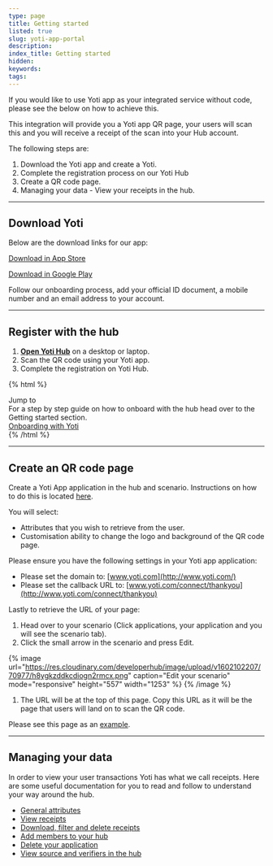 ```yaml
---
type: page
title: Getting started
listed: true
slug: yoti-app-portal
description: 
index_title: Getting started
hidden: 
keywords: 
tags: 
---
```


If you would like to use Yoti app as your integrated service without code, please see the below on how to achieve this.

This integration will provide you a Yoti app QR page, your users will scan this and you will receive a receipt of the scan into your Hub account. 

The following steps are:

1. Download the Yoti app and create a Yoti.
2. Complete the registration process on our Yoti Hub
3. Create a QR code page.
4. Managing your data - View your receipts in the hub.

---

## Download Yoti

Below are the download links for our app:

[ Download in App Store ](https://apps.apple.com/gb/app/yoti-your-digital-identity/id983980808)

[ Download in Google Play ](https://play.google.com/store/apps/details?id=com.yoti.mobile.android.live&amp;hl=en_GB)

Follow our onboarding process, add your official ID document, a mobile number and an email address to your account.

---

## Register with the hub

1. [**Open Yoti Hub**](https://hub.yoti.com/login-organisations) on a desktop or laptop.
2. Scan the QR code using your Yoti app.
3. Complete the registration on Yoti Hub.

{% html %}
<div class="alert-BYS">
   <div class="alert-title" id="BYS">
      Jump to
   </div>
   <div class="alert-text" >
      For a step by step guide on how to onboard with the hub head over to the Getting started section.
   </div>
   <div class="alert-links"> 
      <a  target="_self" href="https://developers.yoti.com/yoti/getting-started-hub"> Onboarding with Yoti </a>
   </div>
</div>
{% /html %}

---

## Create an QR code page

Create a Yoti App application in the hub and scenario. Instructions on how to do this is located [here](https://developers.yoti.com/yoti/generate-api-keys#1-create-a-yoti-application).

You will select: 

- Attributes that you wish to retrieve from the user.
- Customisation ability to change the logo and background of the QR code page. 

Please ensure you have the following settings in your Yoti app application:

- Please set the domain to: [www.yoti.com](http://www.yoti.com/)
- Please set the callback URL to: [www.yoti.com/connect/thankyou](http://www.yoti.com/connect/thankyou)

Lastly to retrieve the URL of your page:

1. Head over to your scenario (Click applications, your application and you will see the scenario tab).
2. Click the small arrow in the scenario and press Edit.

{% image url="https://res.cloudinary.com/developerhub/image/upload/v1602102207/70977/h8ygkzddkcdiogn2rmcx.png" caption="Edit your scenario" mode="responsive" height="557" width="1253" %}
{% /image %}

1. The URL will be at the top of this page. Copy this URL as it will be the page that users will land on to scan the QR code.

Please see this page as an [example](https://www.yoti.com/connect/32e513d2-4faa-4179-9c0a-cbbb1a673460/scenarios/97483364-1cf0-41cb-be80-bea4babecf78).

---

## Managing your data

In order to view your user transactions Yoti has what we call receipts. Here are some useful documentation for you to read and follow to understand your way around the hub.

- [General attributes](https://developers.yoti.com/yoti/knowledge-base-hub#general-attributes)
- [View receipts ](https://developers.yoti.com/yoti/knowledge-base-hub#customer-receipts)
- [Download, filter and delete receipts](https://developers.yoti.com/yoti/knowledge-base-hub#download-filter-delete-receipts)
- [Add members to your hub](https://developers.yoti.com/yoti/knowledge-base-hub#settings)
- [Delete your application](https://developers.yoti.com/yoti/knowledge-base-hub#deleting-your-application)
- [View source and verifiers in the hub](https://developers.yoti.com/yoti/knowledge-base-hub#source-and-verifiers-in-receipts)